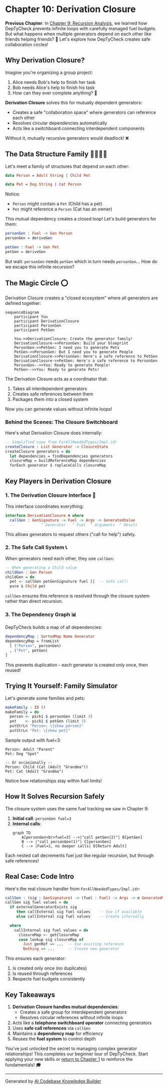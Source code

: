 # Chapter 10: Derivation Closure

**Previous Chapter**: In [Chapter 9: Recursion Analysis](09_recursion_analysis_.md), we learned how DepTyCheck prevents infinite loops with carefully managed fuel budgets. But what happens when multiple generators depend on each other like friends helping friends? 🤝 Let's explore how DepTyCheck creates safe collaboration circles! 

## Why Derivation Closure?

Imagine you're organizing a group project:
1. Alice needs Bob's help to finish her task
2. Bob needs Alice's help to finish his task
3. How can they ever complete anything? 🔄

**Derivation Closure** solves this for mutually dependent generators:
- Creates a safe "collaboration space" where generators can reference each other
- Resolves circular dependencies automatically
- Acts like a switchboard connecting interdependent components

Without it, mutually recursive generators would deadlock! ❌

## The Data Structure Family 👨‍👩‍👧‍👦

Let's meet a family of structures that depend on each other:

```idris
data Person = Adult String | Child Pet

data Pet = Dog String | Cat Person
```

Notice:
- `Person` might contain a `Pet` (Child has a pet)
- `Pet` might reference a `Person` (Cat has an owner)

This mutual dependency creates a closed loop! Let's build generators for them:

```idris
personGen : Fuel -> Gen Person
personGen = deriveGen

petGen : Fuel -> Gen Pet
petGen = deriveGen
```

But wait: `personGen` needs `petGen` which in turn needs `personGen`... How do we escape this infinite recursion?

## The Magic Circle ⭕

Derivation Closure creates a "closed ecosystem" where all generators are defined together:

```mermaid
sequenceDiagram
    participant You
    participant DerivationClosure
    participant PersonGen
    participant PetGen

    You->>DerivationClosure: Create the generator family!
    DerivationClosure->>PersonGen: Build your blueprint
    PersonGen->>PetGen: I need you to generate Pets
    PetGen->>PersonGen: But I need you to generate People
    DerivationClosure->>PersonGen: Here's a safe reference to PetGen
    DerivationClosure->>PetGen: Here's a safe reference to PersonGen
    PersonGen-->>You: Ready to generate People!
    PetGen-->>You: Ready to generate Pets!
```

The Derivation Closure acts as a coordinator that:
1. Takes all interdependent generators
2. Creates safe references between them
3. Packages them into a closed system

Now you can generate values without infinite loops!

### Behind the Scenes: The Closure Switchboard

Here's what Derivation Closure does internally:

```idris
-- Simplified view from ForAllNeededTypes/Impl.idr
createClosure : List Generator -> ClosureState
createClosure generators = do
  let dependencies = findDependencies generators
  closureMap = buildReferenceMap dependencies
  forEach generator $ replaceCalls closureMap
```

## Key Players in Derivation Closure

### 1. The Derivation Closure Interface 🧩

This interface coordinates everything:

```idris
interface DerivationClosure m where
  callGen : GenSignature -> Fuel -> Args -> GeneratedValue
  --            ^ Generator   ^ Fuel  ^ Arguments  ^ Result
```

This allows generators to request others ("call for help") safely.

### 2. The Safe Call System 📞

When generators need each other, they use `callGen`:

```idris
-- When generating a Child value
childGen : Gen Person
childGen = do
  pet <- callGen petGenSignature fuel []  -- Safe call!
  pure $ Child pet
```

`callGen` ensures this reference is resolved through the closure system rather than direct recursion.

### 3. The Dependency Graph 📊

DepTyCheck builds a map of all dependencies:

```idris
dependencyMap : SortedMap Name Generator
dependencyMap = fromList
  [ ("Person", personGen)
  , ("Pet", petGen)
]
```

This prevents duplication - each generator is created only once, then reused!

## Trying It Yourself: Family Simulator

Let's generate some families and pets:

```idris
makeFamily : IO ()
makeFamily = do
  person <- pick1 $ personGen (limit 3)
  pet    <- pick1 $ petGen (limit 3)
  putStrLn "Person: \{show person}"
  putStrLn "Pet: \{show pet}"
```

Sample output with fuel=3:
```
Person: Adult "Parent"
Pet: Dog "Spot"

-- Or occasionally --
Person: Child (Cat (Adult "Grandma"))
Pet: Cat (Adult "Grandma")
```

Notice how relationships stay within fuel limits!

## How It Solves Recursion Safely

The closure system uses the same fuel tracking we saw in Chapter 9:

1. **Initial call**: `personGen fuel=3`
2. **Internal calls**:
   ```mermaid
   graph TD
       A[personGen<br>fuel=3] -->|"call petGen(2)"| B[petGen]
       B --> |"call personGen(1)"| C[personGen]
       C --> |Fuel=1, no deeper calls| D[Return Adult]
   ```

Each nested call decrements fuel just like regular recursion, but through safe references!

## Real Case: Code Intro

Here's the real closure handler from `ForAllNeededTypes/Impl.idr`:

```idris
callGen : (sig : GenSignature) -> (fuel : Fuel) -> Args -> m GeneratedValue
callGen sig fuel values = do
  if externalGeneratorExists sig
     then callExternal sig fuel values    -- Use if available
     else callInternal sig fuel values    -- Create internally

  where
    callInternal sig fuel values = do
      closureMap <- getClosureMap
      case lookup sig closureMap of
        Just genRef => ...  -- Use existing reference
        Nothing => ...      -- Create new generator
```

This ensures each generator:
1. Is created only once (no duplicates)
2. Is reused through references
3. Respects fuel budgets consistently

## Key Takeaways

1. **Derivation Closure handles mutual dependencies**:
   - Creates a safe group for interdependent generators
   - Resolves circular references without infinite loops
2. Acts like a **telephone switchboard operator** connecting generators
3. Uses **safe call references** via `callGen`
4. Maintains a **dependency map** for efficiency
5. Reuses the **fuel system** to control depth

You've just unlocked the secret to managing complex generator relationships! This completes our beginner tour of DepTyCheck. Start applying your new skills or [return to Chapter 1](01_generator__gen__.md) to reinforce the fundamentals! 🎓

---

Generated by [AI Codebase Knowledge Builder](https://github.com/The-Pocket/Tutorial-Codebase-Knowledge)